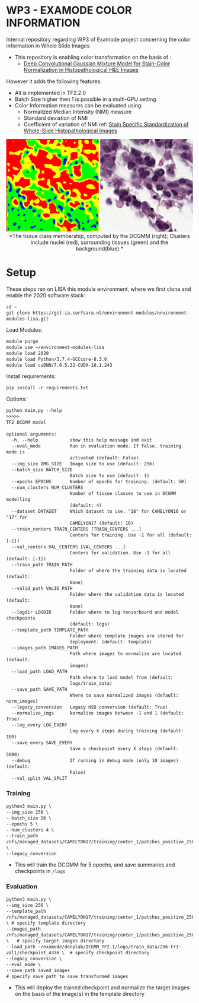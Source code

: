 # WP3 - EXAMODE COLOR INFORMATION

Internal repository regarding WP3 of Examode project concerning the color information in Whole Slide Images

- This repository is enabling color transformation on the basis of :
    - <a href="https://github.com/FarhadZanjani/Histopathology-Stain-Color-Normalization">Deep Convolutional Gaussian Mixture Model for Stain-Color Normalization in Histopathological H&E Images</a>

However it adds the following features:

- All is implemented in TF2.2.0
- Batch Size higher then 1 is possible in a multi-GPU setting
- Color Information measures can be evaluated using: 
    - Normalized Median Intensity (NMI) measure
    - Standard deviation of NMI
    - Coefficient of variation of NMI
    ref: <a href="https://pubmed.ncbi.nlm.nih.gov/26353368/">Stain Specific Standardization of Whole-Slide Histopathological Images</a>


<p align="center">
<img  width="250" height="250" src=_images/clusters.png> <img  width="250" height="250" src=_images/template.png>  
*The tissue class membership, computed by the DCGMM (right); Clusters include nuclei (red),  surrounding tissues (green) and the background(blue).*  
</p>  


# Setup
These steps ran on LISA this module environment, where we first clone and enable the 2020 software stack: 

```
cd ~
git clone https://git.ia.surfsara.nl/environment-modules/environment-modules-lisa.git
```

Load Modules:
```
module purge
module use ~/environment-modules-lisa
module load 2020
module load Python/3.7.4-GCCcore-8.3.0
module load cuDNN/7.6.5.32-CUDA-10.1.243

```
Install requirements:
```
pip install -r requirements.txt
```

Options:


```
python main.py --help
>>>>>
TF2 DCGMM model

optional arguments:
  -h, --help            show this help message and exit
  --eval_mode           Run in evaluation mode. If false, training mode is
                        activated (default: False)
  --img_size IMG_SIZE   Image size to use (default: 256)
  --batch_size BATCH_SIZE
                        Batch size to use (default: 1)
  --epochs EPOCHS       Number of epochs for training. (default: 50)
  --num_clusters NUM_CLUSTERS
                        Number of tissue classes to use in DCGMM modelling
                        (default: 4)
  --dataset DATASET     Which dataset to use. "16" for CAMELYON16 or "17" for
                        CAMELYON17 (default: 16)
  --train_centers TRAIN_CENTERS [TRAIN_CENTERS ...]
                        Centers for training. Use -1 for all (default: [-1])
  --val_centers VAL_CENTERS [VAL_CENTERS ...]
                        Centers for validation. Use -1 for all (default: [-1])
  --train_path TRAIN_PATH
                        Folder of where the training data is located (default:
                        None)
  --valid_path VALID_PATH
                        Folder where the validation data is located (default:
                        None)
  --logdir LOGDIR       Folder where to log tensorboard and model checkpoints
                        (default: logs)
  --template_path TEMPLATE_PATH
                        Folder where template images are stored for
                        deployment. (default: template)
  --images_path IMAGES_PATH
                        Path where images to normalize are located (default:
                        images)
  --load_path LOAD_PATH
                        Path where to load model from (default:
                        logs/train_data)
  --save_path SAVE_PATH
                        Where to save normalized images (default: norm_images)
  --legacy_conversion   Legacy HSD conversion (default: True)
  --normalize_imgs      Normalize images between -1 and 1 (default: True)
  --log_every LOG_EVERY
                        Log every X steps during training (default: 100)
  --save_every SAVE_EVERY
                        Save a checkpoint every X steps (default: 5000)
  --debug               If running in debug mode (only 10 images) (default:
                        False)
  --val_split VAL_SPLIT
```
### Training
```
python3 main.py \
--img_size 256 \
--batch_size 16 \
--epochs 5 \
--num_clusters 4 \
--train_path /nfs/managed_datasets/CAMELYON17/training/center_1/patches_positive_256 \
--legacy_conversion
```

- This will train the DCGMM for 5 epochs, and save summaries and checkpoints in `/logs`

### Evaluation
```
python3 main.py \
--img_size 256 \
--template_path /nfs/managed_datasets/CAMELYON17/training/center_1/patches_positive_256 \ # specify template directory
--images_path /nfs/managed_datasets/CAMELYON17/training/center_1/patches_positive_256 \   # specify target images directory
--load_path ~/examode/deeplab/DCGMM_TF2.1/logs/train_data/256-tr1-val1/checkpoint_4336 \  # specify checkpoint directory
--legacy_conversion \
--eval_mode \
--save_path saved_images                                                                  # specify save path to save transformed images
```

- This will deploy the trained checkpoint and normalize the target images on the basis of the image(s) in the template directory
